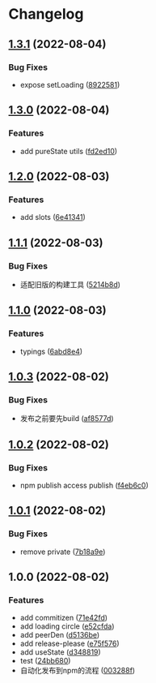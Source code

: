 # Changelog

## [1.3.1](https://github.com/sklme/vue2-stated-box/compare/v1.3.0...v1.3.1) (2022-08-04)


### Bug Fixes

* expose setLoading ([8922581](https://github.com/sklme/vue2-stated-box/commit/8922581aebb4bf44f9e2c2eb806c32b0b68626d1))

## [1.3.0](https://github.com/sklme/vue2-stated-box/compare/v1.2.0...v1.3.0) (2022-08-04)


### Features

* add pureState utils ([fd2ed10](https://github.com/sklme/vue2-stated-box/commit/fd2ed1082c05d170ca0c3995d0cd668cf046aea2))

## [1.2.0](https://github.com/sklme/vue2-stated-box/compare/v1.1.1...v1.2.0) (2022-08-03)


### Features

* add slots ([6e41341](https://github.com/sklme/vue2-stated-box/commit/6e413418176f41718f3fbd4931ba7b7664aad4e7))

## [1.1.1](https://github.com/sklme/vue2-stated-box/compare/v1.1.0...v1.1.1) (2022-08-03)


### Bug Fixes

* 适配旧版的构建工具 ([5214b8d](https://github.com/sklme/vue2-stated-box/commit/5214b8dd90121d1568ceff4387e17e5c0cf51e2f))

## [1.1.0](https://github.com/sklme/vue2-stated-box/compare/v1.0.3...v1.1.0) (2022-08-03)


### Features

* typings ([6abd8e4](https://github.com/sklme/vue2-stated-box/commit/6abd8e412fb07b1240eef4512321defdda4c3f31))

## [1.0.3](https://github.com/sklme/vue2-stated-box/compare/v1.0.2...v1.0.3) (2022-08-02)


### Bug Fixes

* 发布之前要先build ([af8577d](https://github.com/sklme/vue2-stated-box/commit/af8577db1c87061c8807029b0d2dc8f1f1e5c089))

## [1.0.2](https://github.com/sklme/vue2-stated-box/compare/v1.0.1...v1.0.2) (2022-08-02)


### Bug Fixes

* npm publish access publish ([f4eb6c0](https://github.com/sklme/vue2-stated-box/commit/f4eb6c07fdece2428f6939285efbc15bda288858))

## [1.0.1](https://github.com/sklme/vue2-stated-box/compare/v1.0.0...v1.0.1) (2022-08-02)


### Bug Fixes

* remove private ([7b18a9e](https://github.com/sklme/vue2-stated-box/commit/7b18a9e024a844e3de96ecc04d6600b1cf8fb754))

## 1.0.0 (2022-08-02)


### Features

* add commitizen ([71e42fd](https://github.com/sklme/vue2-stated-box/commit/71e42fd39e2f49c1b945e67fc8e433c82c4c367a))
* add loading circle ([e52cfda](https://github.com/sklme/vue2-stated-box/commit/e52cfdae7310cef5cc56f52e4bd1700894aab6a6))
* add peerDen ([d5136be](https://github.com/sklme/vue2-stated-box/commit/d5136be50a1492aa2987850acc61584ea344b31f))
* add release-please ([e75f576](https://github.com/sklme/vue2-stated-box/commit/e75f576b34e7dcc7578bd09057713e4a64c7a8e1))
* add useState ([d348819](https://github.com/sklme/vue2-stated-box/commit/d3488192c03dd685744130b6ed399d7bbf5765b7))
* test ([24bb680](https://github.com/sklme/vue2-stated-box/commit/24bb680e97497472018f2097009a9d5057e4b015))
* 自动化发布到npm的流程 ([003288f](https://github.com/sklme/vue2-stated-box/commit/003288f43c92fad28b773073bc8f2f57f0449395))
